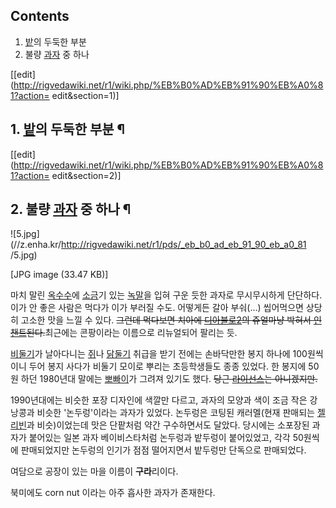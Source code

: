 ## Contents

    

1. [밭](%EB%B0%AD.md)의 두둑한 부분 
2. 불량 [과자](%EA%B3%BC%EC%9E%90.md) 중 하나 

[[edit](http://rigvedawiki.net/r1/wiki.php/%EB%B0%AD%EB%91%90%EB%A0%81?action=
edit&section=1)]

## 1. [밭](%EB%B0%AD.md)의 두둑한 부분 ¶

  

[[edit](http://rigvedawiki.net/r1/wiki.php/%EB%B0%AD%EB%91%90%EB%A0%81?action=
edit&section=2)]

## 2. 불량 [과자](%EA%B3%BC%EC%9E%90.md) 중 하나 ¶

![5.jpg](//z.enha.kr/http://rigvedawiki.net/r1/pds/_eb_b0_ad_eb_91_90_eb_a0_81
/5.jpg)

[JPG image (33.47 KB)]

  
마치 말린 [옥수수](%EC%98%A5%EC%88%98%EC%88%98.md)에
[소금](%EC%86%8C%EA%B8%88.md)기 있는 [녹말](%EB%85%B9%EB%A7%90.md)을 입혀 구운 듯한
과자로 무시무시하게 단단하다. 이가 안 좋은 사람은 먹다가 이가 부러질 수도. 어떻게든 갈아 부숴(...) 씹어먹으면 상당히 고소한 맛을
느낄 수 있다. <del>그런데 먹다보면 치아에 [디아블로2](%EB%94%94%EC%95%84%EB%B8%94%EB%A1%9C%202.md)의 쥬얼마냥 박혀서
[인챈트](%EC%9D%B8%EC%B1%88%ED%8A%B8.md)된다.</del>최근에는 콘팡이라는 이름으로 리뉴얼되어 팔리는 듯.

  

[비둘기](%EB%B9%84%EB%91%98%EA%B8%B0.md)가 날아다니는 [쥐](%EC%A5%90.md)나
[닭둘기](%EB%8B%AD%EB%91%98%EA%B8%B0.md) 취급을 받기 전에는 손바닥만한 봉지 하나에 100원씩이니 두어 봉지
사다가 비둘기 모이로 뿌리는 초등학생들도 종종 있었다. 한 봉지에 50원 하던 1980년대 말에는
[뽀빠이](%EB%BD%80%EB%B9%A0%EC%9D%B4.md)가 그려져 있기도 했다. <del>당근
[라이선스](%EB%9D%BC%EC%9D%B4%EC%84%A0%EC%8A%A4.md)는 아니겠지만.</del>

  

1990년대에는 비슷한 포장 디자인에 색깔만 다르고, 과자의 모양과 색이 조금 작은 강낭콩과 비슷한 '논두렁'이라는 과자가 있었다. 논두렁은
코팅된 캐러멜(현재 판매되는 [젤리빈](%EC%A0%A4%EB%A6%AC%EB%B9%88.md)과 비슷)이었는데 맛은 단팥처럼 약간
구수하면서도 달았다. 당시에는 소포장된 과자가 붙어있는 일본 과자 베이비스타처럼 논두렁과 밭두렁이 붙어있었고, 각각 50원씩에 판매되었지만
논두렁의 인기가 점점 떨어지면서 밭두렁만 단독으로 판매되었다.

  

여담으로 공장이 있는 마을 이름이 **구라**리이다.

  

북미에도 corn nut 이라는 아주 흡사한 과자가 존재한다.

